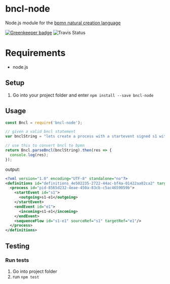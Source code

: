# bncl-node
Node.js module for the [bpmn natural creation language](https://github.com/pinussilvestrus/bncl)

[![Greenkeeper badge](https://badges.greenkeeper.io/pinussilvestrus/bncl-node.svg)](https://greenkeeper.io/) ![Travis Status](https://travis-ci.org/pinussilvestrus/bncl-node.svg?branch=master)

# Requirements

* node.js

## Setup

1. Go into your project folder and enter `npm install --save bncl-node`

## Usage

```js
const Bncl = require('bncl-node');

// given a valid bncl statement
var bnclString = "lets create a process with a startevent signed s1 with a endevent signed e1 with a sequenceflow comesfrom s1 goesto e1";

// use this to convert bncl to bpmn
return Bncl.parseBncl(bnclString).then(res => {
  console.log(res);
});
```

output:


```xml
<?xml version="1.0" encoding="UTF-8" standalone="no"?>
<definitions id="definitions_4e502235-2722-44ac-bf4a-01422aa82ca2" targetNamespace="http://camunda.org/examples" xmlns="http://www.omg.org/spec/BPMN/20100524/MODEL">
  <process id="pid-8565d232-4eae-450a-83cb-c5ac4659059b">
    <startEvent id="s1">
      <outgoing>s1-e1</outgoing>
    </startEvent>
    <endEvent id="e1">
      <incoming>s1-e1</incoming>
    </endEvent>
    <sequenceFlow id="s1-e1" sourceRef="s1" targetRef="e1"/>
  </process>
</definitions>
``` 

## Testing

### Run tests

1. Go into project folder
2. run `npm test`

